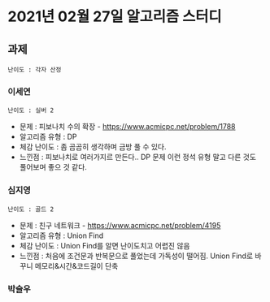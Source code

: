 # 2021년 02월 27일 알고리즘 스터디

## 과제
`난이도 : 각자 산정`

### 이세연
`난이도 : 실버 2`
- 문제 : 피보나치 수의 확장 - https://www.acmicpc.net/problem/1788
- 알고리즘 유형 : DP
- 체감 난이도 : 좀 곰곰히 생각하며 금방 풀 수 있다.
- 느낀점 : 피보나치로 여러가지르 만든다.. DP 문제 이런 정석 유형 말고 다른 것도 풀어보며 좋으 것 같다.

### 심지영
`난이도 : 골드 2`
- 문제 : 친구 네트워크 - https://www.acmicpc.net/problem/4195
- 알고리즘 유형 : Union Find
- 체감 난이도 : Union Find를 알면 난이도치고 어렵진 않음
- 느낀점 : 처음에 조건문과 반복문으로 풀었는데 가독성이 떨어짐. Union Find로 바꾸니 메모리&시간&코드길이 단축

### 박슬우
